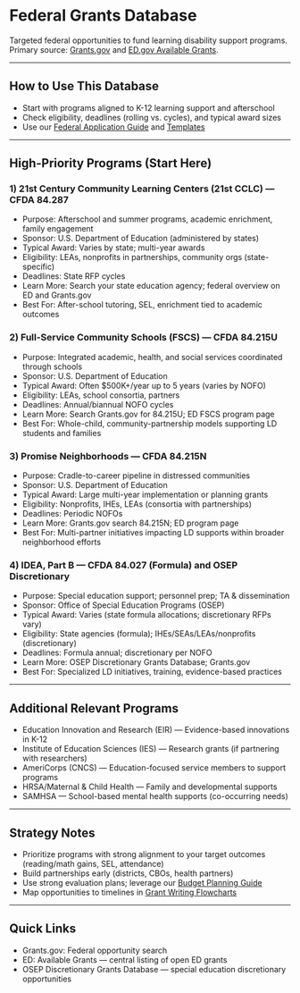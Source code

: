 # Federal Grants Database

Targeted federal opportunities to fund learning disability support programs. Primary source: [Grants.gov](https://www.grants.gov) and [ED.gov Available Grants](https://www.ed.gov/grants-and-programs/apply-grant/available-grants).

---

## How to Use This Database
- Start with programs aligned to K-12 learning support and afterschool
- Check eligibility, deadlines (rolling vs. cycles), and typical award sizes
- Use our [Federal Application Guide](federal_application_guide.md) and [Templates](federal_proposal_templates.md)

---

## High-Priority Programs (Start Here)

### 1) 21st Century Community Learning Centers (21st CCLC) — CFDA 84.287
- Purpose: Afterschool and summer programs, academic enrichment, family engagement
- Sponsor: U.S. Department of Education (administered by states)
- Typical Award: Varies by state; multi-year awards
- Eligibility: LEAs, nonprofits in partnerships, community orgs (state-specific)
- Deadlines: State RFP cycles
- Learn More: Search your state education agency; federal overview on ED and Grants.gov
- Best For: After-school tutoring, SEL, enrichment tied to academic outcomes

### 2) Full-Service Community Schools (FSCS) — CFDA 84.215U
- Purpose: Integrated academic, health, and social services coordinated through schools
- Sponsor: U.S. Department of Education
- Typical Award: Often $500K+/year up to 5 years (varies by NOFO)
- Eligibility: LEAs, school consortia, partners
- Deadlines: Annual/biannual NOFO cycles
- Learn More: Search Grants.gov for 84.215U; ED FSCS program page
- Best For: Whole-child, community-partnership models supporting LD students and families

### 3) Promise Neighborhoods — CFDA 84.215N
- Purpose: Cradle-to-career pipeline in distressed communities
- Sponsor: U.S. Department of Education
- Typical Award: Large multi-year implementation or planning grants
- Eligibility: Nonprofits, IHEs, LEAs (consortia with partnerships)
- Deadlines: Periodic NOFOs
- Learn More: Grants.gov search 84.215N; ED program page
- Best For: Multi-partner initiatives impacting LD supports within broader neighborhood efforts

### 4) IDEA, Part B — CFDA 84.027 (Formula) and OSEP Discretionary
- Purpose: Special education support; personnel prep; TA & dissemination
- Sponsor: Office of Special Education Programs (OSEP)
- Typical Award: Varies (state formula allocations; discretionary RFPs vary)
- Eligibility: State agencies (formula); IHEs/SEAs/LEAs/nonprofits (discretionary)
- Deadlines: Formula annual; discretionary per NOFO
- Learn More: OSEP Discretionary Grants Database; Grants.gov
- Best For: Specialized LD initiatives, training, evidence-based practices

---

## Additional Relevant Programs
- Education Innovation and Research (EIR) — Evidence-based innovations in K-12
- Institute of Education Sciences (IES) — Research grants (if partnering with researchers)
- AmeriCorps (CNCS) — Education-focused service members to support programs
- HRSA/Maternal & Child Health — Family and developmental supports
- SAMHSA — School-based mental health supports (co-occurring needs)

---

## Strategy Notes
- Prioritize programs with strong alignment to your target outcomes (reading/math gains, SEL, attendance)
- Build partnerships early (districts, CBOs, health partners)
- Use strong evaluation plans; leverage our [Budget Planning Guide](../budget_planning_guide.md)
- Map opportunities to timelines in [Grant Writing Flowcharts](../grant_writing_flowcharts.md)

---

## Quick Links
- Grants.gov: Federal opportunity search
- ED: Available Grants — central listing of open ED grants
- OSEP Discretionary Grants Database — special education discretionary opportunities
